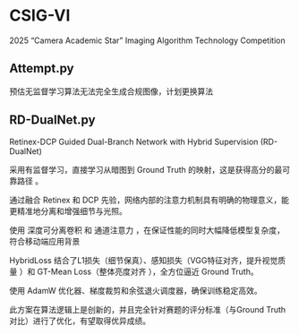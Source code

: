 # CSIG-VI

2025 “Camera Academic Star” Imaging Algorithm Technology Competition

## Attempt.py

预估无监督学习算法无法完全生成合规图像，计划更换算法

## RD-DualNet.py

Retinex-DCP Guided Dual-Branch Network with Hybrid Supervision (RD-DualNet)

采用有监督学习，直接学习从暗图到 Ground Truth 的映射，这是获得高分的最可靠路径 。

通过融合 Retinex 和 DCP 先验，网络内部的注意力机制具有明确的物理意义，能更精准地分离和增强细节与光照。

使用 深度可分离卷积 和 通道注意力 ，在保证性能的同时大幅降低模型复杂度，符合移动端应用背景 

HybridLoss 结合了L1损失（细节保真）、感知损失（VGG特征对齐，提升视觉质量 ）和 GT-Mean Loss（整体亮度对齐 ），全方位逼近 Ground Truth。

使用 AdamW 优化器、梯度裁剪和余弦退火调度器，确保训练稳定高效。

此方案在算法逻辑上是创新的，并且完全针对赛题的评分标准（与Ground Truth对比）进行了优化，有望取得优异成绩。